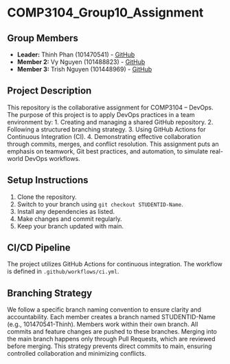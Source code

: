 # COMP3104_Group10_Assignment

## Group Members
- **Leader:** Thinh Phan (101470541) - [GitHub](https://github.com/ttphan23)
- **Member 2:** Vy Nguyen (101488823) - [GitHub](https://github.com/vynguyen175)
- **Member 3:**  Trish Nguyen (101448969) - [GitHub](https://github.com/kyoloulou)

## Project Description
This repository is the collaborative assignment for COMP3104 – DevOps.
The purpose of this project is to apply DevOps practices in a team environment by:
    1. Creating and managing a shared GitHub repository.
    2. Following a structured branching strategy.
    3. Using GitHub Actions for Continuous Integration (CI).
    4. Demonstrating effective collaboration through commits, merges, and conflict resolution.
This assignment puts an emphasis on teamwork, Git best practices, and automation, to simulate real-world DevOps workflows.

## Setup Instructions
1. Clone the repository.
2. Switch to your branch using `git checkout STUDENTID-Name`.
3. Install any dependencies as listed.
4. Make changes and commit regularly.
5. Keep your branch updated with main.

## CI/CD Pipeline
The project utilizes GitHub Actions for continuous integration. The workflow is defined
in `.github/workflows/ci.yml`.

## Branching Strategy
We follow a specific branch naming convention to ensure clarity and accountability.
Each member creates a branch named STUDENTID-Name (e.g., 101470541-Thinh).
Members work within their own branch.
All commits and feature changes are pushed to these branches.
Merging into the main branch happens only through Pull Requests, which are reviewed before merging.
This strategy prevents direct commits to main, ensuring controlled collaboration and minimizing conflicts.
